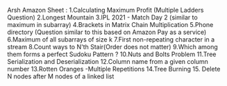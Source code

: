 Arsh Amazon Sheet :
1.Calculating Maximum Profit (Multiple Ladders Question)
2.Longest Mountain 
3.IPL 2021 - Match Day 2 (similar to maximum in subarray)
4.Brackets in Matrix Chain Multiplication 
5.Phone directory (Question similar to this based on Amazon Pay as a service)
6.Maximum of all subarrays of size k
7.First non-repeating character in a stream
8.Count ways to N'th Stair(Order does not matter)
9.Which among them forms a perfect Sudoku Pattern ?
10.Nuts and Bolts Problem
11.Tree Serialization and Deserialization
12.Column name from a given column number
13.Rotten Oranges -Multiple Repetitions
14.Tree Burning 
15. Delete N nodes after M nodes of a linked list
